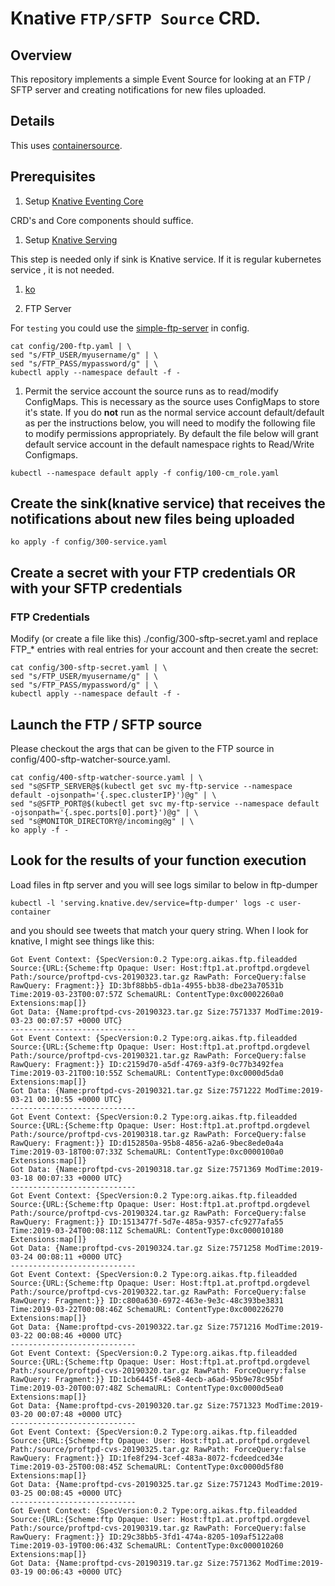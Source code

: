 # Knative `FTP/SFTP Source` CRD.

## Overview

This repository implements a simple Event Source for looking at
an FTP / SFTP server and creating notifications for new files
uploaded.

## Details

This uses [containersource](https://knative.dev/docs/eventing/samples/container-source/). 

## Prerequisites

1. Setup [Knative Eventing Core](https://knative.dev/docs/install/any-kubernetes-cluster/#installing-the-eventing-component)
  
  CRD's and Core components should suffice.

1. Setup [Knative Serving](https://knative.dev/docs/install/any-kubernetes-cluster/#installing-the-serving-component)
  
  This step is needed only if sink is Knative service. If it is regular kubernetes service , it is not needed.

1. [ko](https://github.com/google/ko)

1. FTP Server
  
  For `testing` you could use the [simple-ftp-server](./config/200-ftp.yaml) in config.

```shell
cat config/200-ftp.yaml | \
sed "s/FTP_USER/myusername/g" | \
sed "s/FTP_PASS/mypassword/g" | \
kubectl apply --namespace default -f -
```

1. Permit the service account the source runs as to read/modify ConfigMaps. This is necessary as the
   source uses ConfigMaps to store it's state. If you do **not** run as the normal service account default/default
   as per the instructions below, you will need to modify the following file to modify permissions appropriately. By
   default the file below will grant default service account in the default namespace rights to Read/Write Configmaps.
   
```shell
kubectl --namespace default apply -f config/100-cm_role.yaml
```

## Create the sink(knative service) that receives the notifications about new files being uploaded

```shell
ko apply -f config/300-service.yaml
```

## Create a secret with your FTP credentials OR with your SFTP credentials

### FTP Credentials

Modify (or create a file like this) ./config/300-sftp-secret.yaml and replace FTP_* entries with real entries
for your account and then create the secret:

```shell
cat config/300-sftp-secret.yaml | \
sed "s/FTP_USER/myusername/g" | \
sed "s/FTP_PASS/mypassword/g" | \
kubectl apply --namespace default -f -
```

## Launch the FTP / SFTP source
 
Please checkout the args that can be given to the FTP source in config/400-sftp-watcher-source.yaml.

```shell
cat config/400-sftp-watcher-source.yaml | \
sed "s@SFTP_SERVER@$(kubectl get svc my-ftp-service --namespace default -ojsonpath='{.spec.clusterIP}')@g" | \
sed "s@SFTP_PORT@$(kubectl get svc my-ftp-service --namespace default -ojsonpath='{.spec.ports[0].port}')@g" | \
sed "s@MONITOR_DIRECTORY@/incoming@g" | \
ko apply -f -
```

## Look for the results of your function execution

Load files in ftp server and you will see logs similar to below in ftp-dumper

```shell
kubectl -l 'serving.knative.dev/service=ftp-dumper' logs -c user-container
```

and you should see tweets that match your query string. When I look for knative, I might see things like this:

```shell
Got Event Context: {SpecVersion:0.2 Type:org.aikas.ftp.fileadded Source:{URL:{Scheme:ftp Opaque: User: Host:ftp1.at.proftpd.orgdevel Path:/source/proftpd-cvs-20190323.tar.gz RawPath: ForceQuery:false RawQuery: Fragment:}} ID:3bf88bb5-db1a-4955-bb38-dbe23a70531b Time:2019-03-23T00:07:57Z SchemaURL: ContentType:0xc0002260a0 Extensions:map[]}
Got Data: {Name:proftpd-cvs-20190323.tar.gz Size:7571337 ModTime:2019-03-23 00:07:57 +0000 UTC}
----------------------------
Got Event Context: {SpecVersion:0.2 Type:org.aikas.ftp.fileadded Source:{URL:{Scheme:ftp Opaque: User: Host:ftp1.at.proftpd.orgdevel Path:/source/proftpd-cvs-20190321.tar.gz RawPath: ForceQuery:false RawQuery: Fragment:}} ID:c2159d70-a5df-4769-a3f9-0c77b3492fea Time:2019-03-21T00:10:55Z SchemaURL: ContentType:0xc0000d5da0 Extensions:map[]}
Got Data: {Name:proftpd-cvs-20190321.tar.gz Size:7571222 ModTime:2019-03-21 00:10:55 +0000 UTC}
----------------------------
Got Event Context: {SpecVersion:0.2 Type:org.aikas.ftp.fileadded Source:{URL:{Scheme:ftp Opaque: User: Host:ftp1.at.proftpd.orgdevel Path:/source/proftpd-cvs-20190318.tar.gz RawPath: ForceQuery:false RawQuery: Fragment:}} ID:d152850a-95b8-4856-a2a6-9bec8ede0a4a Time:2019-03-18T00:07:33Z SchemaURL: ContentType:0xc0000100a0 Extensions:map[]}
Got Data: {Name:proftpd-cvs-20190318.tar.gz Size:7571369 ModTime:2019-03-18 00:07:33 +0000 UTC}
----------------------------
Got Event Context: {SpecVersion:0.2 Type:org.aikas.ftp.fileadded Source:{URL:{Scheme:ftp Opaque: User: Host:ftp1.at.proftpd.orgdevel Path:/source/proftpd-cvs-20190324.tar.gz RawPath: ForceQuery:false RawQuery: Fragment:}} ID:1513477f-5d7e-485a-9357-cfc9277afa55 Time:2019-03-24T00:08:11Z SchemaURL: ContentType:0xc000010180 Extensions:map[]}
Got Data: {Name:proftpd-cvs-20190324.tar.gz Size:7571258 ModTime:2019-03-24 00:08:11 +0000 UTC}
----------------------------
Got Event Context: {SpecVersion:0.2 Type:org.aikas.ftp.fileadded Source:{URL:{Scheme:ftp Opaque: User: Host:ftp1.at.proftpd.orgdevel Path:/source/proftpd-cvs-20190322.tar.gz RawPath: ForceQuery:false RawQuery: Fragment:}} ID:c800a630-6972-463e-9e3c-48c393be3831 Time:2019-03-22T00:08:46Z SchemaURL: ContentType:0xc000226270 Extensions:map[]}
Got Data: {Name:proftpd-cvs-20190322.tar.gz Size:7571216 ModTime:2019-03-22 00:08:46 +0000 UTC}
----------------------------
Got Event Context: {SpecVersion:0.2 Type:org.aikas.ftp.fileadded Source:{URL:{Scheme:ftp Opaque: User: Host:ftp1.at.proftpd.orgdevel Path:/source/proftpd-cvs-20190320.tar.gz RawPath: ForceQuery:false RawQuery: Fragment:}} ID:1cb6445f-45e8-4ecb-a6ad-95b9e78c95bf Time:2019-03-20T00:07:48Z SchemaURL: ContentType:0xc0000d5ea0 Extensions:map[]}
Got Data: {Name:proftpd-cvs-20190320.tar.gz Size:7571323 ModTime:2019-03-20 00:07:48 +0000 UTC}
----------------------------
Got Event Context: {SpecVersion:0.2 Type:org.aikas.ftp.fileadded Source:{URL:{Scheme:ftp Opaque: User: Host:ftp1.at.proftpd.orgdevel Path:/source/proftpd-cvs-20190325.tar.gz RawPath: ForceQuery:false RawQuery: Fragment:}} ID:1fe8f294-3cef-483a-8072-fcdeedced34e Time:2019-03-25T00:08:45Z SchemaURL: ContentType:0xc0000d5f80 Extensions:map[]}
Got Data: {Name:proftpd-cvs-20190325.tar.gz Size:7571243 ModTime:2019-03-25 00:08:45 +0000 UTC}
----------------------------
Got Event Context: {SpecVersion:0.2 Type:org.aikas.ftp.fileadded Source:{URL:{Scheme:ftp Opaque: User: Host:ftp1.at.proftpd.orgdevel Path:/source/proftpd-cvs-20190319.tar.gz RawPath: ForceQuery:false RawQuery: Fragment:}} ID:29c38bb5-3fd1-474a-8205-109af5122a08 Time:2019-03-19T00:06:43Z SchemaURL: ContentType:0xc000010260 Extensions:map[]}
Got Data: {Name:proftpd-cvs-20190319.tar.gz Size:7571362 ModTime:2019-03-19 00:06:43 +0000 UTC}
```
